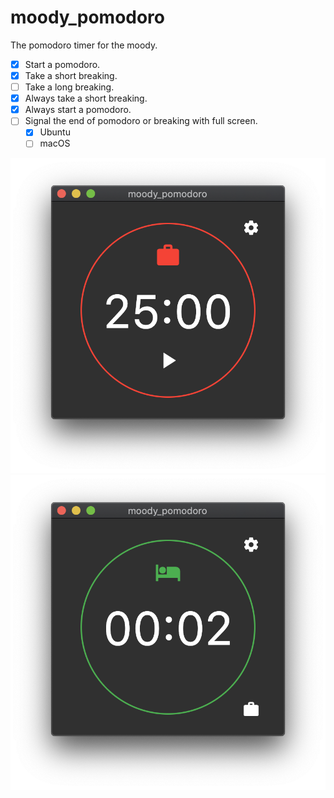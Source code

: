# moody_pomodoro

The pomodoro timer for the moody.

- [x] Start a pomodoro.
- [x] Take a short breaking.
- [ ] Take a long breaking.
- [x] Always take a short breaking.
- [x] Always start a pomodoro.
- [ ] Signal the end of pomodoro or breaking with full screen.
  - [x] Ubuntu
  - [ ] macOS

![pomodoro](docs/images/screenshot1.png)
![breaking](docs/images/screenshot2.png)
